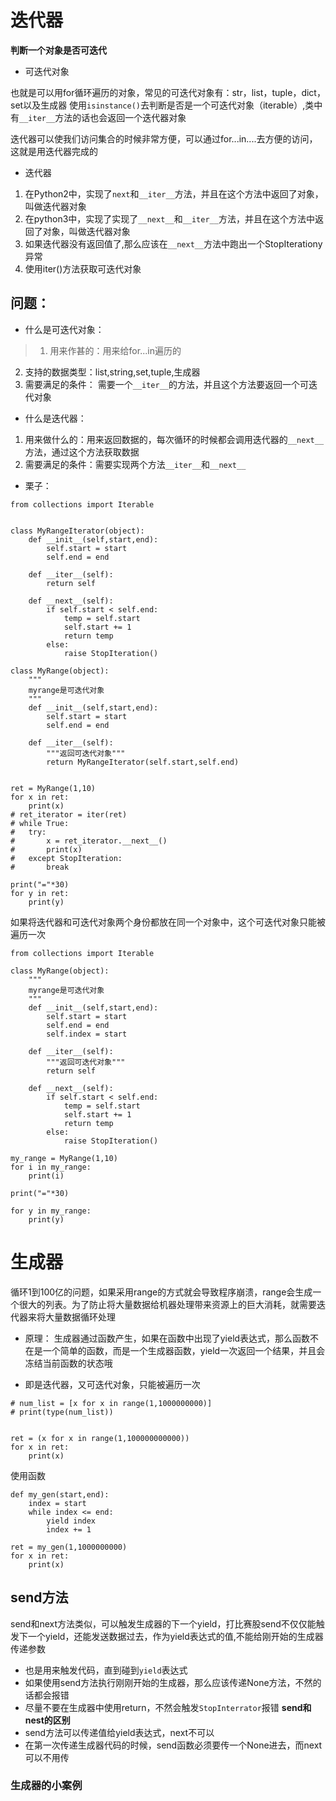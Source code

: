 # 迭代器
**判断一个对象是否可迭代**
- 可迭代对象

也就是可以用for循环遍历的对象，常见的可迭代对象有：str，list，tuple，dict，set以及生成器
使用`isinstance()`去判断是否是一个可迭代对象（iterable）,类中有`__iter__`方法的话也会返回一个迭代器对象

迭代器可以使我们访问集合的时候非常方便，可以通过for...in....去方便的访问，这就是用迭代器完成的

- 迭代器
1. 在Python2中，实现了`next`和`__iter__`方法，并且在这个方法中返回了对象，叫做迭代器对象
2. 在python3中，实现了实现了`__next__`和`__iter__`方法，并且在这个方法中返回了对象，叫做迭代器对象
3. 如果迭代器没有返回值了,那么应该在`__next__`方法中跑出一个StopIterationy异常 
4. 使用iter()方法获取可迭代对象

## 问题：
- 什么是可迭代对象：
> 1. 用来作甚的：用来给for...in遍历的
2. 支持的数据类型：list,string,set,tuple,生成器
3. 需要满足的条件： 需要一个`__iter__`的方法，并且这个方法要返回一个可迭代对象

- 什么是迭代器：
1. 用来做什么的：用来返回数据的，每次循环的时候都会调用迭代器的`__next__`方法，通过这个方法获取数据
2. 需要满足的条件：需要实现两个方法`__iter__`和`__next__`

- 栗子：
```
from collections import Iterable


class MyRangeIterator(object):
	def __init__(self,start,end):
		self.start = start
		self.end = end

	def __iter__(self):
		return self

	def __next__(self):
		if self.start < self.end:
			temp = self.start
			self.start += 1
			return temp
		else:
			raise StopIteration()

class MyRange(object):
	"""
	myrange是可迭代对象
	"""
	def __init__(self,start,end):
		self.start = start
		self.end = end

	def __iter__(self):
		"""返回可迭代对象"""
		return MyRangeIterator(self.start,self.end)


ret = MyRange(1,10)
for x in ret:
	print(x)
# ret_iterator = iter(ret)
# while True:
# 	try:
# 		x = ret_iterator.__next__()
# 		print(x)
# 	except StopIteration:
# 		break

print("="*30)
for y in ret:
	print(y)
```
如果将迭代器和可迭代对象两个身份都放在同一个对象中，这个可迭代对象只能被遍历一次
```
from collections import Iterable

class MyRange(object):
	"""
	myrange是可迭代对象
	"""
	def __init__(self,start,end):
		self.start = start
		self.end = end
		self.index = start

	def __iter__(self):
		"""返回可迭代对象"""
		return self

	def __next__(self):
		if self.start < self.end:
			temp = self.start
			self.start += 1
			return temp
		else:
			raise StopIteration()

my_range = MyRange(1,10)
for i in my_range:
	print(i)

print("="*30)

for y in my_range:
	print(y)
```

# 生成器
循环1到100亿的问题，如果采用range的方式就会导致程序崩溃，range会生成一个很大的列表。为了防止将大量数据给机器处理带来资源上的巨大消耗，就需要迭代器来将大量数据循环处理
- 原理：
生成器通过函数产生，如果在函数中出现了yield表达式，那么函数不在是一个简单的函数，而是一个生成器函数，yield一次返回一个结果，并且会冻结当前函数的状态哦

- 即是迭代器，又可迭代对象，只能被遍历一次

```
# num_list = [x for x in range(1,1000000000)]
# print(type(num_list))


ret = (x for x in range(1,100000000000))
for x in ret:
	print(x)
```
使用函数

```
def my_gen(start,end):
	index = start
	while index <= end:
		yield index
		index += 1

ret = my_gen(1,1000000000)
for x in ret:
	print(x)
```
## send方法
send和next方法类似，可以触发生成器的下一个yield，打比赛股send不仅仅能触发下一个yield，还能发送数据过去，作为yield表达式的值,不能给刚开始的生成器传递参数
- 也是用来触发代码，直到碰到`yield`表达式
- 如果使用send方法执行刚刚开始的生成器，那么应该传递None方法，不然的话都会报错
- 尽量不要在生成器中使用return，不然会触发`StopInterrator`报错
**send和nest的区别**
- send方法可以传递值给yield表达式，next不可以
- 在第一次传递生成器代码的时候，send函数必须要传一个None进去，而next可以不用传

### 生成器的小案例
